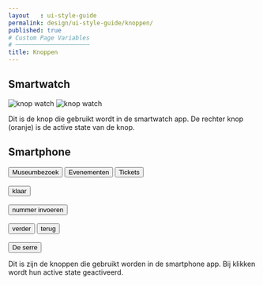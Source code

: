 ```yaml
---
layout   : ui-style-guide
permalink: design/ui-style-guide/knoppen/
published: true
# Custom Page Variables
# ─────────────────────
title: Knoppen
---
```

<h2>Smartwatch</h2>

<img src="../../../images/knop_watch.png" alt="knop watch" class="knop_watch">
<img src="../../../images/knop_watch_activate.png" alt="knop watch" class="knop_watch">

<p>Dit is de knop die gebruikt wordt in de smartwatch app. De rechter knop (oranje) is de active state van de knop. </p>

<h2>Smartphone</h2>


<button class="button_museumbezoek">Museumbezoek <i class="fas fa-arrow-right"></i></button>
<button class="button_museumbezoek">Evenementen <i class="fas fa-arrow-right"></i></button>
<button class="button_museumbezoek">Tickets <i class="fas fa-arrow-right"></i></button>
<br>
<br>
<button class="button_klaar">klaar</button>
<br>
<br>
<button class="button_nummer_invoeren">nummer invoeren <i class="fas fa-arrow-right"></i></button>
<br>
<br>
<button class="button_verder">verder <i class="fas fa-arrow-right"></i></button>
<button class="button_terug"><i class="fas fa-arrow-left"></i>terug</button>
<br>
<br>
<button class="button_serre">De serre <i class="fas fa-angle-down"></i></button>

<p>Dit is zijn de knoppen die gebruikt worden in de smartphone app. Bij klikken wordt hun active state geactiveerd. </p>


